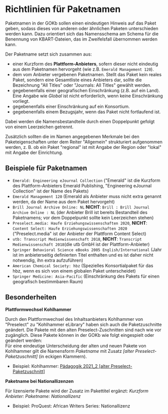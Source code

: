 # Richtlinien für Paketnamen

Paketnamen in der GOKb sollen einen eindeutigen Hinweis auf das Paket geben, sodass dieses von anderen oder ähnlichen Paketen unterschieden werden kann. 
Dazu orientiert sich das Namensschema am Schema für die Benennung von KBART-Dateien, das im Zweifelsfall übernommen 
werden kann.

Der Paketname setzt sich zusammen aus:

+ einer Kurzform des **Plattform-Anbieters**, sofern dieser nicht eindeutig aus dem Paketnamen hervorgeht (wie z.B. `Emerald Management 120`). 
+ dem vom Anbieter vergebenen Paketnamen. Stellt das Paket kein reales Paket, sondern eine Gesamtliste eines Anbieters dar, sollte die Bezeichnung "All Titles" oder "Journals: All Titles" gewählt werden.
+ gegebenenfalls einer geografischen Einschränkung (z.B. auf ein Land). Eine Angabe wie _Global_ ist nicht erforderlich, wenn keine Einschränkung vorliegt.
+ gegebenenfalls einer Einschränkung auf ein Konsortium.
+ gegebenenfalls einem Bezugsjahr, wenn das Paket nicht fortlaufend ist.

Dabei werden die Namensbestandteile durch einen Doppelpunkt gefolgt von einem Leerzeichen getrennt.

Zusätzlich sollten die im Namen angegebenen Merkmale bei den Paketeigenschaften unter dem Reiter "Allgemein" strukturiert aufgenommen werden, z. B. ob ein Paket "regional" ist mit Angabe der Region oder "lokal" mit Angabe der Einrichtung.


## Beispiele für Paketnamen

+ `Emerald: Engineering eJournal Collection` ("Emerald" ist die Kurzform des Plattform-Anbieters Emerald Publishing, "Engineering eJournal Collection" ist der Name des Pakets)
+ `Emerald Management 120` (Emerald als Anbieter muss nicht extra genannt werden, da der Name aus dem Paket hervorgeht)
+ `Brill Journal Archive Online: NL` **NICHT**: `Brill : Brill Journal Archive Online : NL` (der Anbieter Brill ist bereits Bestandteil des Paketnamens; vor dem Doppelpunkt sollte kein Leerzeichen stehen)
+ `Preselect.media: Haufe Erziehungswissenschaften 2020`, **NICHT**: `Content Select: Haufe Erziehungswissenschaften 2020` ("Preselect.media" ist der Anbieter der Plattform Content Select)
+ `utb: Transcript Medienwissenschaft 2018`, **NICHT**: `Transcript Medienwissenschaft 2018`(die utb GmbH ist der Plattform-Anbieter)
+ `Springer Behavioral Science eBooks 2005 English/International` (Jahr ist im anbieterseitig definierten Titel enthalten und es ist daher nicht notwendig, ihn extra aufzuführen)
+ `American Chemical Society: hbz` (Spezielles Konsortialpaket für das hbz, wenn es sich von einem globalen Paket unterscheidet)
+ `Springer Medicine: Asia-Pacific` (Einschränkung des Pakets für einen geografisch bestimmbaren Raum)


## Besonderheiten

**Plattformwechsel Kohlhammer**

Durch den Plattformwechsel des Inhaltsanbieters Kohlhammer von "Preselect" zu "Kohlhammer eLibrary" haben sich auch die Paketzuschnitte geändert. Die Pakete mit den alten Preselect-Zuschnitten sind nach wie vor zugänglich. Diese Pakete können in der GOKb wie folgt eingespielt oder geändert werden:  
Für eine eindeutige Unterscheidung der alten und neuen Pakete von Kohlhammer gilt die Namensform _Paketname_ mit Zusatz _[alter Preselect-Paketzuschnitt]_ (in eckigen Klammern).

+ Beispiel: Kohlhammer: [Pädagogik 2021_2 [alter Preselect-Paketzuschnitt]](https://gokb.org/gokb-ui/#/package/56333627)

**Paketname bei Nationallizenzen**

Für lizensierte Pakete wird der Zusatz im Pakettitel ergänzt: _Kurzform Anbieter: Paketname: Nationallizenz_

+ Beispiel: ProQuest: African Writers Series: Nationallizenz
